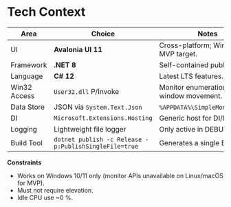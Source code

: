# Tech Context

| Area | Choice | Notes |
|------|--------|-------|
| UI           | **Avalonia UI 11** | Cross-platform; Windows is MVP target. |
| Framework    | **.NET 8**        | Self-contained publish. |
| Language     | **C# 12**         | Latest LTS features. |
| Win32 Access | `User32.dll` P/Invoke | Monitor enumeration & window movement. |
| Data Store   | JSON via `System.Text.Json` | `%APPDATA%\SimpleMonitorTool`. |
| DI           | `Microsoft.Extensions.Hosting` | Generic host for DI/logging. |
| Logging      | Lightweight file logger | Only active in DEBUG builds. |
| Build Tool   | `dotnet publish -c Release -p:PublishSingleFile=true` | Generates a single EXE. |

**Constraints**

* Works on Windows 10/11 only (monitor APIs unavailable on Linux/macOS for MVP).
* Must not require elevation.
* Idle CPU use ~0 %.
